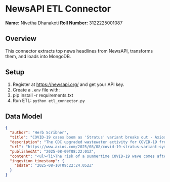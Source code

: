 # NewsAPI ETL Connector

**Name:** Nivetha Dhanakoti
**Roll Number:** 3122225001087

## Overview
This connector extracts top news headlines from NewsAPI, transforms them, and loads into MongoDB.

## Setup
1. Register at https://newsapi.org/ and get your API key.
2. Create a `.env` file with:
3. pip install -r requirements.txt
4. Run ETL: `python etl_connector.py`

## Data Model

```json
{
  "author": "Herb Scribner",
  "title": "COVID-19 cases boom as 'Stratus' variant breaks out - Axios",
  "description": "The CDC upgraded wastewater activity for COVID-19 from \"low\" to \"moderate\" amid the \"Stratus\" variant surge.",
  "url": "https://www.axios.com/2025/08/08/covid-19-stratus-variant-symptoms-cases-cdc",
  "publishedAt": "2025-08-09T08:22:01Z",
  "content": "<ul><li>The risk of a summertime COVID-19 wave comes after Health Secretary Robert F. Kennedy Jr. unilaterally changed federal COVID vaccine recommendations, causing confusion over who should get the… [+2861 chars]",
  "ingestion_timestamp": {
    "$date": "2025-08-10T09:22:24.052Z"
  }
}
```